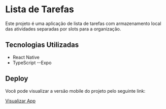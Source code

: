 # Lista de Tarefas

Este projeto é uma aplicação de lista de tarefas com armazenamento local das atividades separadas por slots para a organização.

## Tecnologias Utilizadas

- React Native
- TypeScript
--Expo
## Deploy

Você pode visualizar a versão mobile do projeto pelo seguinte link:

[Visualizar App](https://expo.dev/preview/update?message=finalizado&updateRuntimeVersion=1.0.0&createdAt=2024-10-17T01%3A39%3A29.641Z&slug=exp&projectId=d1589f0f-0e8b-4f44-aefe-66b78fa1435a&group=d3860eba-c32c-4427-81b9-240773b1914d)
